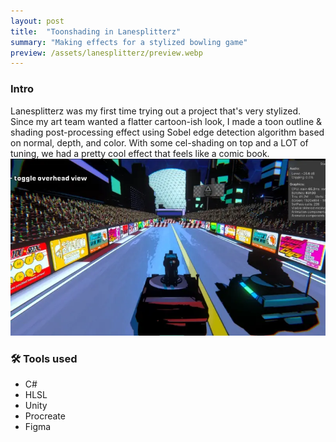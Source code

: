 ```yaml
---
layout: post
title:  "Toonshading in Lanesplitterz"
summary: "Making effects for a stylized bowling game"
preview: /assets/lanesplitterz/preview.webp
---
```


### Intro
Lanesplitterz was my first time trying out a project that's very stylized. Since my art team wanted a flatter cartoon-ish look, I made a toon outline & shading post-processing effect using Sobel edge detection algorithm based on normal, depth, and color. With some cel-shading on top and a LOT of tuning, we had a pretty cool effect that feels like a comic book. 
![Toon shading](/assets/lanesplitterz/content.webp)

### 🛠️ Tools used
- C#
- HLSL
- Unity
- Procreate
- Figma